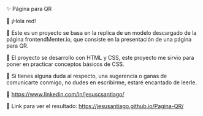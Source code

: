✨ Página para QR

👋 ¡Hola red!

💼 Este es un proyecto se basa en la replica de un modelo descargado de la página frontendMenter.io, que consiste en la presentación de una página para QR.

🔧 El proyecto se desarrollo con HTML y CSS, este proyecto me sirvio para poner en practicar conceptos básicos de CSS.

📨 Si tienes alguna duda al respecto, una sugerencia o ganas de comunicarte conmigo, no dudes en escribirme, estaré encantado de leerle.

📲 https://www.linkedin.com/in/jesuscsantiago/

📂 Link para ver el resultado: https://jesusantiago.github.io/Pagina-QR/
